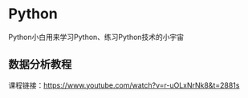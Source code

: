 # Python

Python小白用来学习Python、练习Python技术的小宇宙

## 数据分析教程

课程链接：https://www.youtube.com/watch?v=r-uOLxNrNk8&t=2881s
